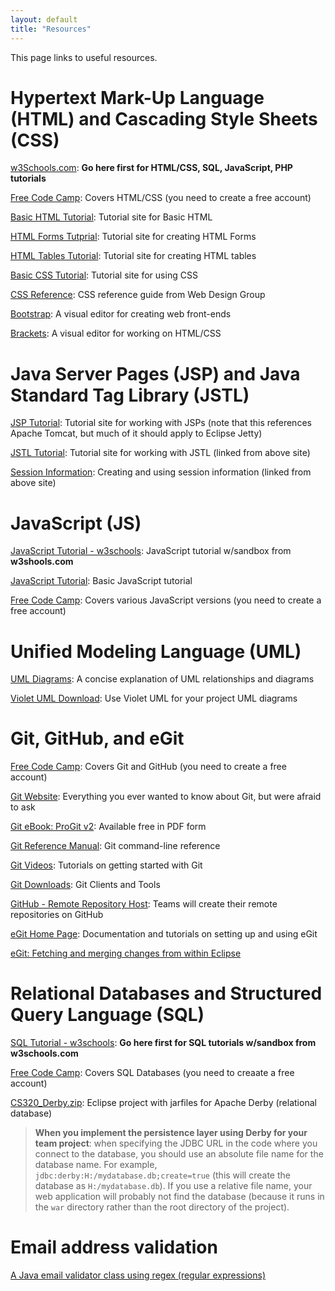 ```yaml
---
layout: default
title: "Resources"
---
```


This page links to useful resources.

Hypertext Mark-Up Language (HTML) and Cascading Style Sheets (CSS)
===================================================================

[w3Schools.com](http://www.w3schools.com): **Go here first for HTML/CSS, SQL, JavaScript, PHP tutorials**

[Free Code Camp](https://www.freecodecamp.org): Covers HTML/CSS (you need to create a free account)

[Basic HTML Tutorial](http://www.htmliseasy.com/html_tutor/index.html): Tutorial site for Basic HTML

[HTML Forms Tutprial](http://www.htmliseasy.com/form_tutor/lesson01.html): Tutorial site for creating HTML Forms

[HTML Tables Tutorial](http://www.htmliseasy.com/table_tutor/index.html): Tutorial site for creating HTML tables

[Basic CSS Tutorial](http://www.htmliseasy.com/css_tutor/index.html): Tutorial site for using CSS

[CSS Reference](http://www.htmliseasy.com/wdgcss/index.html): CSS reference guide from Web Design Group

[Bootstrap](http://www.w3schools.com/bootstrap/default.asp): A visual editor for creating web front-ends

[Brackets](http://brackets.io/): A visual editor for working on HTML/CSS

Java Server Pages (JSP) and Java Standard Tag Library (JSTL)
============================================================

[JSP Tutorial](http://www.tutorialspoint.com/jsp/index.htm): Tutorial site for working with JSPs (note that this references Apache Tomcat, but much of it should apply to Eclipse Jetty)

[JSTL Tutorial](http://www.tutorialspoint.com/jsp/jsp_standard_tag_library.htm): Tutorial site for working with JSTL (linked from above site)

[Session Information](http://www.tutorialspoint.com/jsp/jsp_session_tracking.htm): Creating and using session information (linked from above site)

JavaScript (JS)
===============

[JavaScript Tutorial - w3schools](https://www.w3schools.com/js/default.asp): JavaScript tutorial w/sandbox from **w3shools.com**

[JavaScript Tutorial](http://www.htmliseasy.com/javascript/index.html): Basic JavaScript tutorial

[Free Code Camp](https://www.freecodecamp.org): Covers various JavaScript versions (you need to create a free account)

Unified Modeling Language (UML)
===============================

[UML Diagrams](http://usna86-techbits.blogspot.de/2012/11/uml-class-diagram-relationships.html): A concise explanation of UML relationships and diagrams

[Violet UML Download](violetumleditor-2.1.0.jar): Use Violet UML for your project UML diagrams

Git, GitHub, and eGit
=====================
[Free Code Camp](https://www.freecodecamp.org): Covers Git and GitHub (you need to create a free account)

[Git Website](https://git-scm.com): Everything you ever wanted to know about Git, but were afraid to ask

[Git eBook: ProGit v2](https://git-scm.com/book/en/v2): Available free in PDF form

[Git Reference Manual](https://git-scm.com/docs): Git command-line reference

[Git Videos](https://git-scm.com/videos): Tutorials on getting started with Git

[Git Downloads](https://git-scm.com/downloads): Git Clients and Tools

[GitHub - Remote Repository Host](https://github.com/): Teams will create their remote repositories on GitHub

[eGit Home Page](https://www.eclipse.org/egit/): Documentation and tutorials on setting up and using eGit



[eGit: Fetching and merging changes from within Eclipse](fetchMerge.html)

Relational Databases and Structured Query Language (SQL)
========================================================

[SQL Tutorial - w3schools](https://www.w3schools.com/sql/default.asp): **Go here first for SQL tutorials w/sandbox from w3schools.com**

[Free Code Camp](https://www.freecodecamp.org): Covers SQL Databases (you need to creaate a free account)

[CS320\_Derby.zip](CS320_Derby.zip): Eclipse project with jarfiles for Apache Derby (relational database)

> <div class="callout"><b>When you implement the persistence layer using Derby for your team project</b>: when specifying the JDBC URL in the code where you connect to the database, you should use an absolute file name for the database name. For example, <code>jdbc:derby:H:/mydatabase.db;create=true</code> (this will create the database as <code>H:/mydatabase.db</code>).  If you use a relative file name, your web application will probably not find the database (because it runs in the <code>war</code> directory rather than the root directory of the project).</div>

Email address validation
========================

[A Java email validator class using regex (regular expressions)](https://www.mkyong.com/regular-expressions/how-to-validate-email-address-with-regular-expression/)

<!--

CS320 Library Example Project
=============================

[CS320\_LibraryExample-2018.zip](CS320_LibraryExample-2018.zip): Eclipse project that ties the [Web Applications Lab](../labs/lab02.html) together with the [ORM Lab](../labs/lab06.html).  This application places a web front-end on the SQL transactions from Lab06, as well as provides examples for creating a Derby database from CSV files, how to use session information after login, and how to use JSTL to display a list of complex objects in a JSP.  It has been updated to incorporate a many-to-many (M2M) relationship between **Books** and **Authors**, using a junction table (**booksAuthors**) that cross-references **book_id**'s with **author_id**'s.  It also contains some basic (non-exhaustive) JUnit Tests for testing the Derby database queries.

> <div class="callout"><b>NOTE: You are free to incorporate any of this code into your project(s) - as long as you cite the source.</b></div>

After you download the ZIP file, extract it into a new Java workspace separate from the others that you have used in the past.  This project is composed of 4 separate Java projects (**CS320_Jetty**, **CS320_Derby**, **CS320_Lab02**, and **CS320_Lab06**).

Before running the project, open up **DerbyDatabase.java** under **CS320_Lab06->src->edu.ycp.cs320.booksdb.persist** and edit the Derby database location in the **connect()** method so that it has the absolute path where your workspace is located.  Do the same thing in **SQLDemo.java** in the **main()** method.  If you don't change it, the default database location will be **C:/CS320-2018/**.

Run **DerbyDatabase.java** as an application to create the Library database from the **authors.csv**, **books.csv**, and **bookAuthors.csv** files. It might take a few seconds for the application to create the DB - you will see it in the console.  Afterwards, **library.db** will show up as a folder under the **CS320-2018** folder.  If you have made the suggested changes to the location of your database, that is where your database files will be located.

Run **SQLDemo.java** as an application so that you can issue SQL queries to the Library DB.  If this step works - if you can issue queries and SQLDemo can locate the DB - then you have correctly updated the two files from above.

To run the web application, first stop **SQLDemo**, then run **CS320_Lab02->Main.java** as a Java application, followed by entering the following URL in your web browser:

> [http://localhost:8081/lab02/login](http://localhost:8081/lab02/login)

There are currently two sets of login credentials hard-coded into the application: User name: **student** with PW: **ycp** and User name: **faculty** with PW: **E&CS**.  After you have successfully logged in, the user name will be passed around as part of the Session information, and each subsequent servlet checks for a valid **Session** (a non-null "user" attribute) before responding to the request.  Note that this is **NOT** a secure method for handling credentials, but is used as an example for passing around and checking **Session** information.

-->


